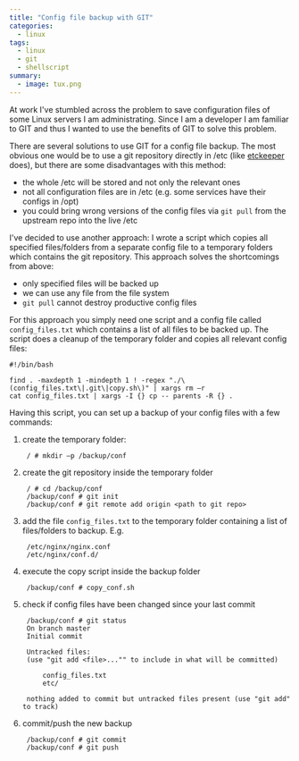 ```yaml
---
title: "Config file backup with GIT"
categories:
  - linux
tags:
  - linux
  - git
  - shellscript
summary:
  - image: tux.png
---
```

At work I've stumbled across the problem to save configuration files of some Linux servers I am administrating. Since I am a developer I am familiar to GIT and thus I wanted to use the benefits of GIT to solve this problem.

There are several solutions to use GIT for a config file backup. The most obvious one would be to use a git repository directly in /etc (like [etckeeper](https://etckeeper.branchable.com/) does), but there are some disadvantages with this method:

- the whole /etc will be stored and not only the relevant ones
- not all configuration files are in /etc (e.g. some services have their configs in /opt)
- you could bring wrong versions of the config files via ```git pull``` from the upstream repo into the live /etc

I've decided to use another approach: I wrote a script which copies all specified files/folders from a separate config file to a temporary folders which contains the git repository. This approach solves the shortcomings from above:

- only specified files will be backed up
- we can use any file from the file system
- ```git pull``` cannot destroy productive config files

For this approach you simply need one script and a config file called ```config_files.txt``` which contains a list of all files to be backed up. The script does a cleanup of the temporary folder and copies all relevant config files:

```
#!/bin/bash

find . -maxdepth 1 -mindepth 1 ! -regex "./\(config_files.txt\|.git\|copy.sh\)" | xargs rm –r
cat config_files.txt | xargs -I {} cp -- parents -R {} .
```

Having this script, you can set up a backup of your config files with a few commands:

1. create the temporary folder:

        / # mkdir –p /backup/conf        

2. create the git repository inside the temporary folder

        / # cd /backup/conf
        /backup/conf # git init
        /backup/conf # git remote add origin <path to git repo>

3. add the file ```config_files.txt``` to the temporary folder containing a list of files/folders to backup. E.g.

        /etc/nginx/nginx.conf
        /etc/nginx/conf.d/

4. execute the copy script inside the backup folder

        /backup/conf # copy_conf.sh

5. check if config files have been changed since your last commit

        /backup/conf # git status
        On branch master
        Initial commit

        Untracked files:
        (use "git add <file>..."" to include in what will be committed)

            config_files.txt
            etc/

        nothing added to commit but untracked files present (use "git add" to track)

6. commit/push the new backup

        /backup/conf # git commit
        /backup/conf # git push
